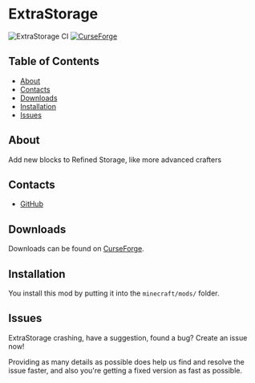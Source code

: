 # ExtraStorage
![ExtraStorage CI](https://github.com/Edivad99/ExtraStorage/workflows/ExtraStorage%20CI/badge.svg?branch=1.19.x)
[![CurseForge](http://cf.way2muchnoise.eu/full_410168_downloads.svg)](https://www.curseforge.com/minecraft/mc-mods/extrastorage)
## Table of Contents

* [About](#about)
* [Contacts](#contacts)
* [Downloads](#downloads)
* [Installation](#installation)
* [Issues](#issues)

## About

Add new blocks to Refined Storage, like more advanced crafters

## Contacts
* [GitHub](https://github.com/Edivad99/ExtraStorage)

## Downloads

Downloads can be found on [CurseForge](https://www.curseforge.com/minecraft/mc-mods/extrastorage).

## Installation

You install this mod by putting it into the `minecraft/mods/` folder.

## Issues

ExtraStorage crashing, have a suggestion, found a bug?  Create an issue now!

Providing as many details as possible does help us find and resolve the issue faster, and also you're getting a fixed version as fast as possible.
